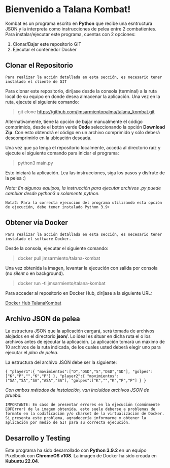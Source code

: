 # Bienvenido a Talana Kombat!

Kombat es un programa escrito en **Python** que recibe una esntructura JSON y la interpreta como instrucciones de pelea entre 2 combatientes.
Para instalar/ejecutar este programa, cuentas con 2 opciones:
1. Clonar/Bajar este repositorio GIT
2. Ejecutar el contenedor Docker

## Clonar el Repositorio
`Para realizar la acción detallada en esta sección, es necesario tener instalado el cliente de GIT`

Para clonar este repositorio, diríjase desde la consola (terminal) a la ruta local de su equipo en donde desea almacenar la aplicación.
Una vez en la ruta, ejecute el siguiente comando:

>git clone https://github.com/jmsarmientopalma/talana_kombat.git

Alternativamente, tiene la opción de bajar manualmente el código comprimido, desde el botón verde **Code** seleccionando la opción **Download Zip**. Con esto obtendrá el código en un archivo comprimido y sólo deberá descomprimirlo en la ubicación deseada.

Una vez que ya tenga el repositorio localmente, acceda al directorio raíz y ejecute el siguiente comando para iniciar el programa:

>python3 main.py

Esto iniciará la aplicación. Lea las instrucciones, siga los pasos y disfrute de la pelea :)

*Nota: En algunos equipos, la instrucción para ejecutar archivos .py puede cambiar desde python3 a solamente python.*

`Nota2: Para la correcta ejecución del programa utilizando esta opción de ejecución, debe tener instalado Python 3.9+`

## Obtener vía Docker
`Para realizar la acción detallada en esta sección, es necesario tener instalado el software Docker.`

Desde la consola, ejecutar el siguiente comando:

>docker pull jmsarmiento/talana-kombat

Una vez obtenida la imagen, levantar la ejecución con salida por consola (no *silent* o en background).

>docker run -ti jmsarmiento/talana-kombat

Para acceder al repositorio en Docker Hub, diríjase a la siguiente URL:

[Docker Hub TalanaKombat](https://hub.docker.com/r/jmsarmiento/talana-kombat)

## Archivo JSON de pelea
La estructura JSON que la aplicación cargará, será tomada de archivos alojados en el directorio **json/**. Lo ideal es situar en dicha ruta el o los archivos antes de ejecutar la aplicación.
La aplicación tomará un máximo de 10 archivos de la ruta indicada, de los cuales usted deberá elegir uno para ejecutar el *plan de pelea*.

La estructura del archivo JSON debe ser la siguiente:

`{
    "player1":{
        "movimientos":["D","DSD","S","DSD","SD"],
        "golpes":["K","P","","K","P"]
    },
    "player2":{
        "movimientos":["SA","SA","SA","ASA","SA"],
        "golpes":["K","","K","P","P"]
    }
}`

*Con ambos métodos de instalación, van incluídos archivos JSON de prueba.*

`IMPORTANTE: En caso de presentar errores en la ejecución (comúnmente EOFError) de la imagen obtenida, esto suele deberse a problemas de formato en la codificación y/o charset de la virtualización de Docker. Si presenta este problema, agradecería informarme y obtener la aplicación por medio de GIT para su correcta ejecución.`

## Desarrollo y Testing
Este programa ha sido desarrollado con **Python 3.9.2** en un equipo Pixelbook con **ChromeOS v108**.
La imagen de Docker ha sido creada en **Kubuntu 22.04**. 